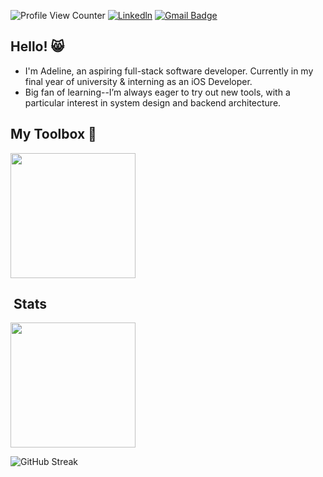 ![Profile View Counter](https://komarev.com/ghpvc/?username=adelinechrltt)
[![Linkedln](https://img.shields.io/badge/LinkedIn-0077B5?style=flat-square&logo=linkedin&logoColor=white)](https://www.linkedin.com/in/adeline-augustinne-704194243/)
[![Gmail Badge](https://img.shields.io/badge/-Gmail-c14438?style=flat-square&logo=Gmail&logoColor=white&link=mailto:adeline.chrltt@gmail.com)](mailto:adeline.chrltt@gmail.com)

## Hello! 😸

+ I'm Adeline, an aspiring full-stack software developer. Currently in my final year of university & interning as an iOS Developer.
+ Big fan of learning--I’m always eager to try out new tools, with a particular interest in system design and backend architecture.

## My Toolbox 🔧
<img height=200 align="center" src="https://github-readme-stats.vercel.app/api/top-langs?username=ricotandrio&layout=compact&langs_count=8" />

## &nbsp;Stats

<img height=200 align="center" src="https://github-readme-stats.vercel.app/api?username=adelinechrltt&show_icons=true&locale=en" />

![GitHub Streak](https://github-readme-streak-stats.herokuapp.com/?user=adelinechrltt&theme=dark&count_private=true&bg_color=1B436F&title_color=6C9BD1&text_color=a4aacb&icon_color=007ec6)
<!--
**adelinechrltt/adelinechrltt** is a ✨ _special_ ✨ repository because its `README.md` (this file) appears on your GitHub profile.

Here are some ideas to get you started:

- 🔭 I’m currently working on ...
- 🌱 I’m currently learning ...
- 👯 I’m looking to collaborate on ...
- 🤔 I’m looking for help with ...
- 💬 Ask me about ...
- 📫 How to reach me: ...
- 😄 Pronouns: ...
- ⚡ Fun fact: ...
-->
